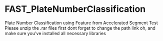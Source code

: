 # FAST_PlateNumberClassification
Plate Number Classification using Feature from Accelerated Segment Test
Please unzip the .rar files first
dont forget to change the path link
oh, and make sure you've installed all necessary libraries
